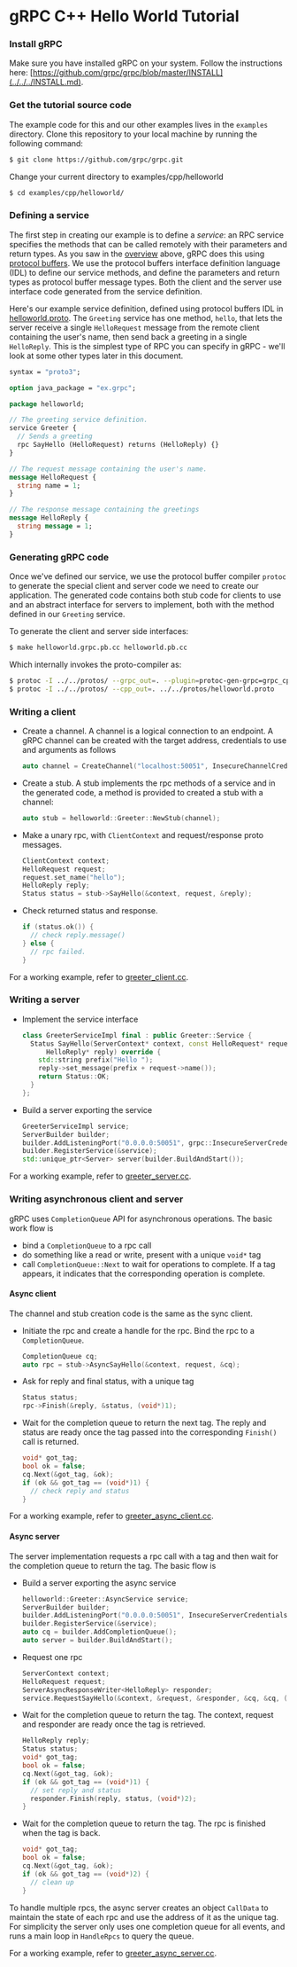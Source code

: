 # gRPC C++ Hello World Tutorial

### Install gRPC
Make sure you have installed gRPC on your system. Follow the instructions here:
[https://github.com/grpc/grpc/blob/master/INSTALL](../../../INSTALL.md).

### Get the tutorial source code

The example code for this and our other examples lives in the `examples`
directory. Clone this repository to your local machine by running the
following command:


```sh
$ git clone https://github.com/grpc/grpc.git
```

Change your current directory to examples/cpp/helloworld

```sh
$ cd examples/cpp/helloworld/
```

### Defining a service

The first step in creating our example is to define a *service*: an RPC
service specifies the methods that can be called remotely with their parameters
and return types. As you saw in the
[overview](#protocolbuffers) above, gRPC does this using [protocol
buffers](https://developers.google.com/protocol-buffers/docs/overview). We
use the protocol buffers interface definition language (IDL) to define our
service methods, and define the parameters and return
types as protocol buffer message types. Both the client and the
server use interface code generated from the service definition.

Here's our example service definition, defined using protocol buffers IDL in
[helloworld.proto](../../protos/helloworld.proto). The `Greeting`
service has one method, `hello`, that lets the server receive a single
`HelloRequest`
message from the remote client containing the user's name, then send back
a greeting in a single `HelloReply`. This is the simplest type of RPC you
can specify in gRPC - we'll look at some other types later in this document.

```protobuf
syntax = "proto3";

option java_package = "ex.grpc";

package helloworld;

// The greeting service definition.
service Greeter {
  // Sends a greeting
  rpc SayHello (HelloRequest) returns (HelloReply) {}
}

// The request message containing the user's name.
message HelloRequest {
  string name = 1;
}

// The response message containing the greetings
message HelloReply {
  string message = 1;
}

```

<a name="generating"></a>
### Generating gRPC code

Once we've defined our service, we use the protocol buffer compiler
`protoc` to generate the special client and server code we need to create
our application. The generated code contains both stub code for clients to
use and an abstract interface for servers to implement, both with the method
defined in our `Greeting` service.

To generate the client and server side interfaces:

```sh
$ make helloworld.grpc.pb.cc helloworld.pb.cc
```
Which internally invokes the proto-compiler as:

```sh
$ protoc -I ../../protos/ --grpc_out=. --plugin=protoc-gen-grpc=grpc_cpp_plugin ../../protos/helloworld.proto
$ protoc -I ../../protos/ --cpp_out=. ../../protos/helloworld.proto
```

### Writing a client

- Create a channel. A channel is a logical connection to an endpoint. A gRPC
  channel can be created with the target address, credentials to use and
  arguments as follows

    ```cpp
    auto channel = CreateChannel("localhost:50051", InsecureChannelCredentials());
    ```

- Create a stub. A stub implements the rpc methods of a service and in the
  generated code, a method is provided to created a stub with a channel:

    ```cpp
    auto stub = helloworld::Greeter::NewStub(channel);
    ```

- Make a unary rpc, with `ClientContext` and request/response proto messages.

    ```cpp
    ClientContext context;
    HelloRequest request;
    request.set_name("hello");
    HelloReply reply;
    Status status = stub->SayHello(&context, request, &reply);
    ```

- Check returned status and response.

    ```cpp
    if (status.ok()) {
      // check reply.message()
    } else {
      // rpc failed.
    }
    ```

For a working example, refer to [greeter_client.cc](greeter_client.cc).

### Writing a server

- Implement the service interface

    ```cpp
    class GreeterServiceImpl final : public Greeter::Service {
      Status SayHello(ServerContext* context, const HelloRequest* request,
          HelloReply* reply) override {
        std::string prefix("Hello ");
        reply->set_message(prefix + request->name());
        return Status::OK;
      }
    };

    ```

- Build a server exporting the service

    ```cpp
    GreeterServiceImpl service;
    ServerBuilder builder;
    builder.AddListeningPort("0.0.0.0:50051", grpc::InsecureServerCredentials());
    builder.RegisterService(&service);
    std::unique_ptr<Server> server(builder.BuildAndStart());
    ```

For a working example, refer to [greeter_server.cc](greeter_server.cc).

### Writing asynchronous client and server

gRPC uses `CompletionQueue` API for asynchronous operations. The basic work flow
is
- bind a `CompletionQueue` to a rpc call
- do something like a read or write, present with a unique `void*` tag
- call `CompletionQueue::Next` to wait for operations to complete. If a tag
  appears, it indicates that the corresponding operation is complete.

#### Async client

The channel and stub creation code is the same as the sync client.

- Initiate the rpc and create a handle for the rpc. Bind the rpc to a
  `CompletionQueue`.

    ```cpp
    CompletionQueue cq;
    auto rpc = stub->AsyncSayHello(&context, request, &cq);
    ```

- Ask for reply and final status, with a unique tag

    ```cpp
    Status status;
    rpc->Finish(&reply, &status, (void*)1);
    ```

- Wait for the completion queue to return the next tag. The reply and status are
  ready once the tag passed into the corresponding `Finish()` call is returned.

    ```cpp
    void* got_tag;
    bool ok = false;
    cq.Next(&got_tag, &ok);
    if (ok && got_tag == (void*)1) {
      // check reply and status
    }
    ```

For a working example, refer to [greeter_async_client.cc](greeter_async_client.cc).

#### Async server

The server implementation requests a rpc call with a tag and then wait for the
completion queue to return the tag. The basic flow is

- Build a server exporting the async service

    ```cpp
    helloworld::Greeter::AsyncService service;
    ServerBuilder builder;
    builder.AddListeningPort("0.0.0.0:50051", InsecureServerCredentials());
    builder.RegisterService(&service);
    auto cq = builder.AddCompletionQueue();
    auto server = builder.BuildAndStart();
    ```

- Request one rpc

    ```cpp
    ServerContext context;
    HelloRequest request;
    ServerAsyncResponseWriter<HelloReply> responder;
    service.RequestSayHello(&context, &request, &responder, &cq, &cq, (void*)1);
    ```

- Wait for the completion queue to return the tag. The context, request and
  responder are ready once the tag is retrieved.

    ```cpp
    HelloReply reply;
    Status status;
    void* got_tag;
    bool ok = false;
    cq.Next(&got_tag, &ok);
    if (ok && got_tag == (void*)1) {
      // set reply and status
      responder.Finish(reply, status, (void*)2);
    }
    ```

- Wait for the completion queue to return the tag. The rpc is finished when the
  tag is back.

    ```cpp
    void* got_tag;
    bool ok = false;
    cq.Next(&got_tag, &ok);
    if (ok && got_tag == (void*)2) {
      // clean up
    }
    ```

To handle multiple rpcs, the async server creates an object `CallData` to
maintain the state of each rpc and use the address of it as the unique tag. For
simplicity the server only uses one completion queue for all events, and runs a
main loop in `HandleRpcs` to query the queue.

For a working example, refer to [greeter_async_server.cc](greeter_async_server.cc).




